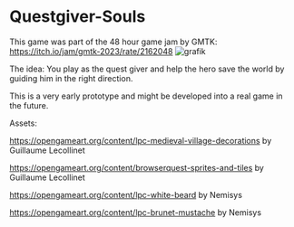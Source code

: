 # Questgiver-Souls
This game was part of the 48 hour game jam by GMTK: https://itch.io/jam/gmtk-2023/rate/2162048
![grafik](https://github.com/bountyface/Questgiver-Souls/assets/35427369/467938af-df26-4c06-9bd6-a593b17ec62e)

The idea: You play as the quest giver and help the hero save the world by guiding him in the right direction.

This is a very early prototype and might be developed into a real game in the future.


Assets:

https://opengameart.org/content/lpc-medieval-village-decorations by Guillaume Lecollinet

https://opengameart.org/content/browserquest-sprites-and-tiles by Guillaume Lecollinet

https://opengameart.org/content/lpc-white-beard by Nemisys

https://opengameart.org/content/lpc-brunet-mustache by Nemisys
